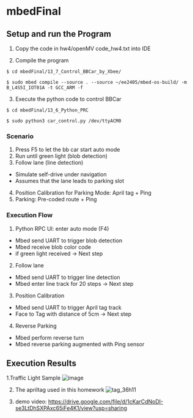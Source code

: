 # mbedFinal

## Setup and run the Program 

   1. Copy the code in hw4/openMV code_hw4.txt into IDE
    
   2.  Compile the program
   
   `$ cd mbedFinal/13_7_Control_BBCar_by_Xbee/`
   
   `$ sudo mbed compile --source . --source ~/ee2405/mbed-os-build/ -m B_L4S5I_IOT01A -t GCC_ARM -f`
   
   3.  Execute the python code to control BBCar
   
   `$ cd mbedFinal/13_6_Python_PRC`
   
   `$ sudo python3 car_control.py /dev/ttyACM0`
   
### Scenario

  1. Press F5 to let the bb car start auto mode
  2. Run until green light (blob detection)
  3. Follow lane (line detection)
   - Simulate self-drive under navigation
   - Assumes that the lane leads to parking slot
  4. Position Calibration for Parking Mode: April tag + Ping
  5. Parking: Pre-coded route + Ping
  
###   Execution Flow

  1. Python RPC UI: enter auto mode (F4)
   - Mbed send UART to trigger blob detection
   - Mbed receive blob color code
   - if green light received -> Next step
  2. Follow lane 
   - Mbed send UART to trigger line detection
   - Mbed enter line track for 20 steps -> Next step
  3.  Position Calibration
   - Mbed send UART to trigger April tag track
   - Face to Tag with distance of 5cm -> Next step
  4.  Reverse Parking
   - Mbed perform reverse turn
   - Mbed reverse parking augmented with Ping sensor
   
## Execution Results

1.Traffic Light Sample
![image](https://user-images.githubusercontent.com/79574056/123037360-1ff39b00-d421-11eb-9f5f-ad33046b89cd.png)

2. The apriltag used in this homework
![tag_36h11](https://user-images.githubusercontent.com/79574056/123038376-d906a500-d422-11eb-9af4-3a965d9f4890.png)

3. demo video:
    https://drive.google.com/file/d/1cKarCdNoDI-se3LtDhSXPAxc65iFe4K1/view?usp=sharing
    

